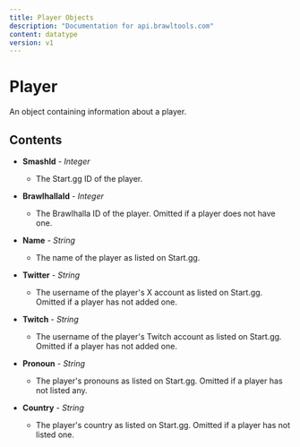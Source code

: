 ```yaml
---
title: Player Objects
description: "Documentation for api.brawltools.com"
content: datatype
version: v1
---
```


# Player

An object containing information about a player.

## Contents

- **SmashId** - _Integer_
  - The Start.gg ID of the player.

- **BrawlhallaId** - _Integer_
  - The Brawlhalla ID of the player. Omitted if a player does not have one.

- **Name** - _String_
  - The name of the player as listed on Start.gg.

- **Twitter** - _String_
  - The username of the player's X account as listed on Start.gg. Omitted if a player has not added one.

- **Twitch** - _String_
  - The username of the player's Twitch account as listed on Start.gg. Omitted if a player has not added one.

- **Pronoun** - _String_
  - The player's pronouns as listed on Start.gg. Omitted if a player has not listed any.

- **Country** - _String_
  - The player's country as listed on Start.gg. Omitted if a player has not listed one.
